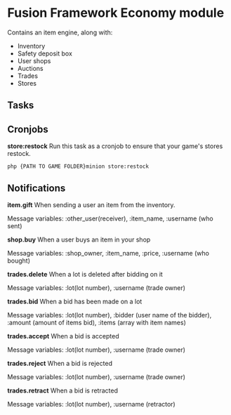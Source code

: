 # Fusion Framework Economy module

Contains an item engine, along with:
 - Inventory
 - Safety deposit box
 - User shops
 - Auctions
 - Trades
 - Stores

## Tasks

## Cronjobs

**store:restock**
Run this task as a cronjob to ensure that your game's stores restock.

```php {PATH TO GAME FOLDER}minion store:restock```

## Notifications

**item.gift**
When sending a user an item from the inventory.

Message variables: :other_user(receiver), :item_name, :username (who sent)

**shop.buy**
When a user buys an item in your shop

Message variables: :shop_owner, :item_name, :price, :username (who bought)

**trades.delete**
When a lot is deleted after bidding on it

Message variables: :lot(lot number), :username (trade owner)

**trades.bid**
When a bid has been made on a lot

Message variables: :lot(lot number), :bidder (user name of the bidder), :amount (amount of items bid), :items (array with item names)

**trades.accept**
When a bid is accepted

Message variables: :lot(lot number), :username (trade owner)

**trades.reject**
When a bid is rejected

Message variables: :lot(lot number), :username (trade owner)

**trades.retract**
When a bid is retracted

Message variables: :lot(lot number), :username (retractor)